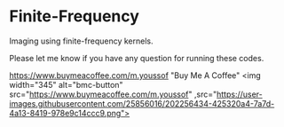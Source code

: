 # Finite-Frequency
Imaging using finite-frequency kernels.

Please let me know if you have any question for running these codes. 

https://www.buymeacoffee.com/m.youssof
"Buy Me A Coffee"
<img width="345" alt="bmc-button" src="https://www.buymeacoffee.com/m.youssof" ,src="https://user-images.githubusercontent.com/25856016/202256434-425320a4-7a7d-4a13-8419-978e9c14ccc9.png">
